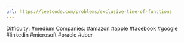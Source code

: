 ```yaml
---
url: https://leetcode.com/problems/exclusive-time-of-functions
---
```


Difficulty: #medium
Companies: #amazon #apple #facebook #google #linkedin #microsoft #oracle #uber